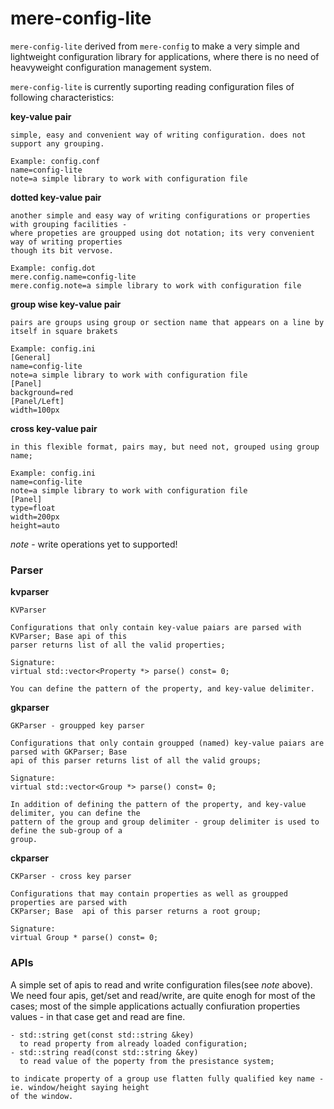 # mere-config-lite
`mere-config-lite` derived from `mere-config` to make a very simple and lightweight configuration library for applications, where there is no need of heavyweight configuration management system.

`mere-config-lite` is currently suporting reading configuration files of following characteristics:

**key-value pair**
  ```
  simple, easy and convenient way of writing configuration. does not support any grouping.
  
  Example: config.conf
  name=config-lite
  note=a simple library to work with configuration file
  ```
**dotted key-value pair**
  ```
  another simple and easy way of writing configurations or properties with grouping facilities - 
  where propeties are groupped using dot notation; its very convenient way of writing properties
  though its bit vervose.
  
  Example: config.dot
  mere.config.name=config-lite
  mere.config.note=a simple library to work with configuration file
  ```
**group wise key-value pair**
  ```
  pairs are groups using group or section name that appears on a line by itself in square brakets
  
  Example: config.ini
  [General]
  name=config-lite
  note=a simple library to work with configuration file
  [Panel]
  background=red
  [Panel/Left]
  width=100px
  ```
**cross key-value pair**
  ```
  in this flexible format, pairs may, but need not, grouped using group name;
  
  Example: config.ini
  name=config-lite
  note=a simple library to work with configuration file
  [Panel]
  type=float
  width=200px
  height=auto
  ```

*note* - write operations yet to supported!
### Parser
**kvparser**
```
KVParser

Configurations that only contain key-value paiars are parsed with KVParser; Base api of this 
parser returns list of all the valid properties;

Signature:
virtual std::vector<Property *> parse() const= 0;

You can define the pattern of the property, and key-value delimiter.
```
**gkparser**
```
GKParser - groupped key parser

Configurations that only contain groupped (named) key-value paiars are parsed with GKParser; Base 
api of this parser returns list of all the valid groups;

Signature:
virtual std::vector<Group *> parse() const= 0;

In addition of defining the pattern of the property, and key-value delimiter, you can define the 
pattern of the group and group delimiter - group delimiter is used to define the sub-group of a
group.
```
**ckparser**
```
CKParser - cross key parser

Configurations that may contain properties as well as groupped properties are parsed with 
CKParser; Base  api of this parser returns a root group;

Signature:
virtual Group * parse() const= 0;
```
### APIs
A simple set of apis to read and write configuration files(see *note* above). 
We need four apis, get/set and read/write, are quite enogh for most of the cases; most of the simple 
applications actually confiuration properties values - in that case get and read are fine.
```
- std::string get(const std::string &key) 
  to read property from already loaded configuration; 
- std::string read(const std::string &key)
  to read value of the poperty from the presistance system;

to indicate property of a group use flatten fully qualified key name - ie. window/height saying height
of the window.
```
